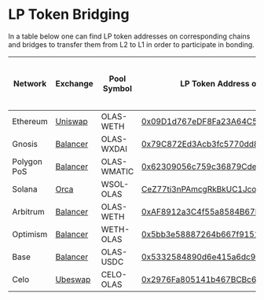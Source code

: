 # LP Token Bridging

In a table below one can find LP token addresses on corresponding chains and bridges to transfer them from L2 to L1
in order to participate in bonding.

| Network     | Exchange                                                                                                                   | Pool Symbol | LP Token Address on Native Chain                                                                                                  | Bridged LP Token Address on Ethereum                                                                                | Bridge (OLAS from Chain to Ethereum)                                   |
|-------------|----------------------------------------------------------------------------------------------------------------------------|-------------|-----------------------------------------------------------------------------------------------------------------------------------|---------------------------------------------------------------------------------------------------------------------|------------------------------------------------------------------------|
| Ethereum    | [Uniswap](https://app.uniswap.org/swap?inputCurrency=ETH&outputCurrency=0x0001a500a6b18995b03f44bb040a5ffc28e45cb0)        | OLAS-WETH   | [0x09D1d767eDF8Fa23A64C51fa559E0688E526812F](https://etherscan.io/token/0x09d1d767edf8fa23a64c51fa559e0688e526812f)               | N/A                                                                                                                 | N/A                                                                    |
| Gnosis      | [Balancer](https://app.balancer.fi/#/gnosis-chain/pool/0x79c872ed3acb3fc5770dd8a0cd9cd5db3b3ac985000200000000000000000067) | OLAS-WXDAI  | [0x79C872Ed3Acb3fc5770dd8a0cD9Cd5dB3B3Ac985](https://gnosisscan.io/token/0x79c872ed3acb3fc5770dd8a0cd9cd5db3b3ac985)              | [0x27df632fd0dcf191C418c803801D521cd579F18e](https://etherscan.io/token/0x27df632fd0dcf191c418c803801d521cd579f18e) | [OmniBridge](https://omni.gnosischain.com/bridge)                      |
| Polygon PoS | [Balancer](https://app.balancer.fi/#/polygon/pool/0x62309056c759c36879cde93693e7903bf415e4bc000200000000000000000d5f)      | OLAS-WMATIC | [0x62309056c759c36879Cde93693E7903bF415E4Bc](https://polygonscan.com/token/0x62309056c759c36879cde93693e7903bf415e4bc)            | [0xf9825A563222f9eFC81e369311DAdb13D68e60a4](https://etherscan.io/token/0xf9825A563222f9eFC81e369311DAdb13D68e60a4) | [Wormhole Portal](https://portalbridge.com/advanced-tools/#/transfer)  |
| Solana      | [Orca](https://www.orca.so/liquidity?address=5dMKUYJDsjZkAD3wiV3ViQkuq9pSmWQ5eAzcQLtDnUT3)                                 | WSOL-OLAS   | [CeZ77ti3nPAmcgRkBkUC1JcoAhR8jRti2DHaCcuyUnzR](https://solscan.io/token/CeZ77ti3nPAmcgRkBkUC1JcoAhR8jRti2DHaCcuyUnzR)                                                         | [0x3685B8cC36B8df09ED9E81C1690100306bF23E04](https://etherscan.io/address/0x3685b8cc36b8df09ed9e81c1690100306bf23e04)                                                                                                                | [Wormhole Portal](https://portalbridge.com/advanced-tools/#/transfer)  |
| Arbitrum    | [Balancer](https://app.balancer.fi/#/arbitrum/pool/0xaf8912a3c4f55a8584b67df30ee0ddf0e60e01f80002000000000000000004fc)     | OLAS-WETH   | [0xAF8912a3C4f55a8584B67DF30ee0dDf0e60e01f8](https://arbiscan.io/token/0xaf8912a3c4f55a8584b67df30ee0ddf0e60e01f8)                | [0x36B203Cb3086269f005a4b987772452243c0767f](https://etherscan.io/token/0x36B203Cb3086269f005a4b987772452243c0767f) | [Wormhole Portal](https://portalbridge.com/advanced-tools/#/transfer)  |
| Optimism    | [Balancer](https://app.balancer.fi/#/optimism/pool/0x5bb3e58887264b667f915130fd04bbb56116c27800020000000000000000012a)     | WETH-OLAS   | [0x5bb3e58887264b667f915130fd04bbb56116c278](https://optimistic.etherscan.io//address/0x5bb3e58887264b667f915130fd04bbb56116c278) | [0x2FD007a534eB7527b535a1DF35aba6bD2a8b660F](https://etherscan.io/token/0x2FD007a534eB7527b535a1DF35aba6bD2a8b660F) | [Wormhole Portal](https://portalbridge.com/advanced-tools/#/transfer)  |
| Base        | [Balancer](https://app.balancer.fi/#/base/pool/0x5332584890d6e415a6dc910254d6430b8aab7e69000200000000000000000103)         | OLAS-USDC   | [0x5332584890d6e415a6dc910254d6430b8aab7e69](https://basescan.org/address/0x5332584890d6e415a6dc910254d6430b8aab7e69)             | [0x9946d6FD1210D85EC613Ca956F142D911C97a074](https://etherscan.io/token/0x9946d6FD1210D85EC613Ca956F142D911C97a074) | [Wormhole Portal](https://portalbridge.com/advanced-tools/#/transfer)  |
| Celo        | [Ubeswap](https://app.ubeswap.org/#/swap)          | CELO-OLAS       | [0x2976Fa805141b467BCBc6334a69AffF4D914d96A](https://celoscan.io/address/0x2976Fa805141b467BCBc6334a69AffF4D914d96A)             | [0xC085F31E4ca659fF8A17042dDB26f1dcA2fBdAB4](https://etherscan.io/token/0xc085f31e4ca659ff8a17042ddb26f1dca2fbdab4) | [Wormhole Portal](https://portalbridge.com/advanced-tools/#/transfer)  |
